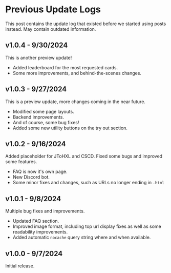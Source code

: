 <!--
Author: LoveliestJacob
Title: Previous Update Logs
Summary: Update logs archive.
-->

Previous Update Logs
==========

This post contains the update log that existed before we started using posts instead. May contain outdated information.

v1.0.4 - 9/30/2024
------------------

This is another preview update!

*   Added leaderboard for the most requested cards.
*   Some more improvements, and behind-the-scenes changes.

v1.0.3 - 9/27/2024
------------------

This is a preview update, more changes coming in the near future.

*   Modified some page layouts.
*   Backend improvements.
*   And of course, some bug fixes!
*   Added some new utility buttons on the try out section.

v1.0.2 - 9/16/2024
------------------

Added placeholder for JToHXL and CSCD. Fixed some bugs and improved some features.

*   FAQ is now it's own page.
*   New Discord bot.
*   Some minor fixes and changes, such as URLs no longer ending in `.html`

v1.0.1 - 9/8/2024
-----------------

Multiple bug fixes and improvements.

*   Updated FAQ section.
*   Improved image format, including top url display fixes as well as some readability improvements.
*   Added automatic `nocache` query string where and when available.

v1.0.0 - 9/7/2024
-----------------

Initial release.
